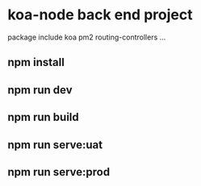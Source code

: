 # koa-node back end project
package include koa pm2 routing-controllers ...


## npm install
## npm run dev
## npm run build
## npm run serve:uat
## npm run serve:prod